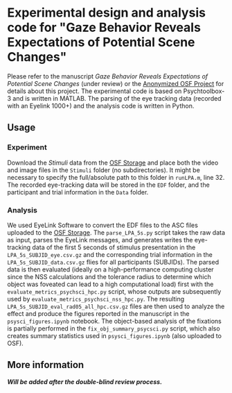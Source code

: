 # Experimental design and analysis code for "Gaze Behavior Reveals Expectations of Potential Scene Changes"

Please refer to the manuscript *Gaze Behavior Reveals Expectations of Potential Scene Changes* (under review) or the [Anonymized OSF Project](https://osf.io/2skr3/?view_only=057f974b0703410293299ef7ca6b7531) for details about this project. 
The experimental code is based on Psychtoolbox-3 and is written in MATLAB. The parsing of the eye tracking data (recorded with an Eyelink 1000+) and the analysis code is written in Python. 

## Usage

### Experiment
Download the *Stimuli* data from the [OSF Storage](https://osf.io/2skr3/files/osfstorage?view_only=f72d2087fa074ed9ba902d385654136d) and place both the video and image files in the `Stimuli` folder (no subdirectories). It might be necessary to specify the full/absolute path to this folder in `runLPA.m`, line 32. The recorded eye-tracking data will be stored in the `EDF` folder, and the participant and trial information in the `Data` folder.

### Analysis
We used EyeLink Software to convert the EDF files to the ASC files uploaded to the [OSF Storage](https://osf.io/2skr3/files/osfstorage?view_only=f72d2087fa074ed9ba902d385654136d). The `parse_LPA_5s.py` script takes the raw data as input, parses the EyeLink messages, and generates writes the eye-tracking data of the first 5 seconds of stimulus presentation in the `LPA_5s_SUBJID_eye.csv.gz` and the corresponding trial information in the `LPA_5s_SUBJID_data.csv.gz` flies for all participants (SUBJIDs). The parsed data is then evaluated (ideally on a high-performance computing cluster since the NSS calculations and the tolerance radius to determine which object was foveated can lead to a high computational load) first with the `evaluate_metrics_psychsci_hpc.py` script, whose outputs are subsequently used by `evaluate_metrics_psychsci_nss_hpc.py`. The resulting `LPA_5s_SUBJID_eval_rad05_all_hpc.csv.gz` files are then used to analyze the effect and produce the figures reported in the manuscript in the `psysci_figures.ipynb` notebook. The object-based analysis of the fixations is partially performed in the `fix_obj_summary_psycsci.py` script, which also creates summary statistics used in `psysci_figures.ipynb` (also uploaded to OSF).

## More information

***Will be added after the double-blind review process.***
